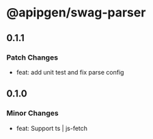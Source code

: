 # @apipgen/swag-parser

## 0.1.1

### Patch Changes

- feat: add unit test and fix parse config

## 0.1.0

### Minor Changes

- feat: Support ts | js-fetch
